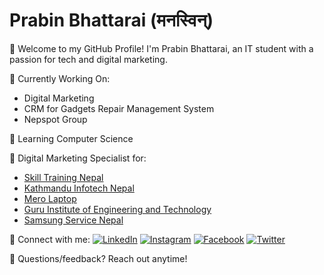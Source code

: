 # Prabin Bhattarai (मनस्विन्)

👋 Welcome to my GitHub Profile! I'm Prabin Bhattarai, an IT student with a passion for tech and digital marketing.

🔭 Currently Working On:
- Digital Marketing
- CRM for Gadgets Repair Management System
- Nepspot Group

🌱 Learning Computer Science

💼 Digital Marketing Specialist for:
- [Skill Training Nepal](https://skilltrainingnepal.com/)
- [Kathmandu Infotech Nepal](https://kathmanduinfotech.com/)
- [Mero Laptop](https://merolaptop.com/)
- [Guru Institute of Engineering and Technology](https://nepguru.com/)
- [Samsung Service Nepal](https://samsungservicenepal.com/)

🤝 Connect with me:
  [![LinkedIn](https://img.shields.io/badge/LinkedIn-Connect-blue?style=flat&logo=LinkedIn)](https://www.linkedin.com/in/bhattaraiprabin/) 
  [![Instagram](https://img.shields.io/badge/Instagram-Follow-ff69b4?style=flat&logo=Instagram)](https://instagram.com/prabinbhattaryah) 
  [![Facebook](https://img.shields.io/badge/Facebook-Follow-1877F2?style=flat&logo=Facebook)](https://facebook.com/prabinbhattaryah/) 
  [![Twitter](https://img.shields.io/badge/Twitter-Follow-1DA1F2?style=flat&logo=Twitter)](https://twitter.com/bh.prabin)

💬 Questions/feedback? Reach out anytime!
